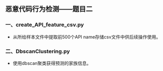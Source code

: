 ## 恶意代码行为检测——题目二

### 一、create_API_feature_csv.py

- 从所给样本文件中提取前500个API name存储csv文件中供后续操作使用。


### 二、DbscanClustering.py

- 使用dbscan聚类获得预测的家族信息。
